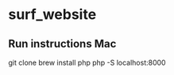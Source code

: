 # surf_website
Run instructions
Mac
----------------------
git clone 
brew install php
php -S localhost:8000
